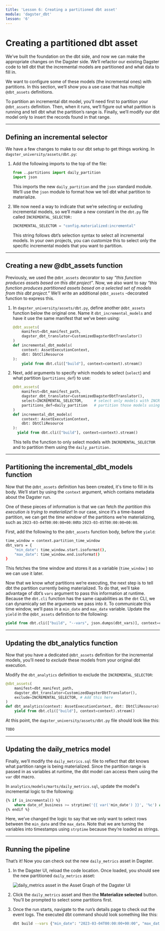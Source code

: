 ```yaml
---
title: 'Lesson 6: Creating a partitioned dbt asset'
module: 'dagster_dbt'
lesson: '6'
---
```


# Creating a partitioned dbt asset

We’ve built the foundation on the dbt side, and now we can make the appropriate changes on the Dagster side. We’ll refactor our existing Dagster code to tell dbt that the incremental models are partitioned and what data to fill in.

We want to configure some of these models (the incremental ones) with partitions. In this section, we’ll show you a use case that has multiple `@dbt_assets` definitions.

To partition an incremental dbt model, you’ll need first to partition your `@dbt_assets` definition. Then, when it runs, we’ll figure out what partition is running and tell dbt what the partition’s range is. Finally, we’ll modify our dbt model only to insert the records found in that range.

---

## Defining an incremental selector

We have a few changes to make to our dbt setup to get things working. In `dagster_university/assets/dbt.py`:

1. Add the following imports to the top of the file:

   ```python
   from ..partitions import daily_partition
   import json
   ```

   This imports the new `daily_partition` and the `json` standard module. We’ll use the `json` module to format how we tell dbt what partition to materialize.

2. We now need a way to indicate that we’re selecting or excluding incremental models, so we’ll make a new constant in the `dbt.py` file called `INCREMENTAL_SELECTOR:`

   ```python
   INCREMENTAL_SELECTOR = "config.materialized:incremental"
   ```

   This string follows dbt’s selection syntax to select all incremental models. In your own projects, you can customize this to select only the specific incremental models that you want to partition.

---

## Creating a new @dbt_assets function

Previously, we used the `@dbt_assets` decorator to say _“this function produces assets based on this dbt project”_. Now, we also want to say _“this function produces partitioned assets based on a selected set of models from this dbt project.”_ We’ll write an additional `@dbt_assets` -decorated function to express this.

1. In `dagster_university/assets/dbt.py`, define another `@dbt_assets` function below the original one. Name it `dbt_incremental_models` and have it use the same manifest that we’ve been using:

   ```python
   @dbt_assets(
       manifest=dbt_manifest_path,
       dagster_dbt_translator=CustomizedDagsterDbtTranslator()
   )
   def incremental_dbt_models(
       context: AssetExecutionContext,
       dbt: DbtCliResource
   ):
       yield from dbt.cli(["build"], context=context).stream()
   ```

2. Next, add arguments to specify which models to select (`select`) and what partition (`partitions_def`) to use:

   ```python
   @dbt_assets(
       manifest=dbt_manifest_path,
       dagster_dbt_translator=CustomizedDagsterDbtTranslator(),
       select=INCREMENTAL_SELECTOR,     # select only models with INCREMENTAL_SELECTOR
       partitions_def=daily_partition   # partition those models using daily_partition
   )
   def incremental_dbt_models(
       context: AssetExecutionContext,
       dbt: DbtCliResource
   ):
     yield from dbt.cli(["build"], context=context).stream()
   ```

   This tells the function to only select models with `INCREMENTAL_SELECTOR` and to partition them using the `daily_partition.`

---

## Partitioning the incremental_dbt_models function

Now that the `@dbt_assets` definition has been created, it's time to fill in its body. We’ll start by using the `context` argument, which contains metadata about the Dagster run.

One of these pieces of information is that we can fetch _the partition this execution is trying to materialize_! In our case, since it’s a time-based partition, we can get the _time window_ of the partitions we’re materializing, such as `2023-03-04T00:00:00+00:00`to `2023-03-05T00:00:00+00:00`.

First, add the following to the `@dbt_assets` function body, before the `yield`:

```bash
time_window = context.partition_time_window
dbt_vars = {
    "min_date": time_window.start.isoformat(),
    "max_date": time_window.end.isoformat()
}
```

This fetches the time window and stores it as a variable (`time_window` ) so we can use it later.

Now that we know _what_ partitions we’re executing, the next step is to tell dbt the partition currently being materialized. To do that, we’ll take advantage of dbt’s `vars` argument to pass this information at runtime.
Because the `dbt.cli` function has the same capabilities as the `dbt` CLI, we can dynamically set the arguments we pass into it. To communicate this time window, we’ll pass in a `min_date` and `max_date` variable. Update the `yield` in the `@dbt_assets` definition to the following:

```python
yield from dbt.cli(["build", "--vars", json.dumps(dbt_vars)], context=context).stream()
```

---

## Updating the dbt_analytics function

Now that you have a dedicated `@dbt_assets` definition for the incremental models, you’ll need to _exclude_ these models from your original dbt execution.

Modify the `dbt_analytics` definition to exclude the `INCREMENTAL_SELECTOR`:

```python
@dbt_assets(
    manifest=dbt_manifest_path,
    dagster_dbt_translator=CustomizedDagsterDbtTranslator(),
    exclude=INCREMENTAL_SELECTOR, # Add this here
)
def dbt_analytics(context: AssetExecutionContext, dbt: DbtCliResource):
    yield from dbt.cli(["build"], context=context).stream()
```

At this point, the `dagster_university/assets/dbt.py` file should look like this:

```python
TODO
```

---

## Updating the daily_metrics model

Finally, we’ll modify the `daily_metrics.sql` file to reflect that dbt knows what partition range is being materialized. Since the partition range is passed in as variables at runtime, the dbt model can access them using the `var` dbt macro.

In `analytics/models/marts/daily_metrics.sql`, update the model's incremental logic to the following:

```sql
{% if is_incremental() %}
    where date_of_business >= strptime('{{ var('min_date') }}', '%c') and date_of_business < strptime('{{ var('max_date') }}', '%c')
{% endif %}
```

Here, we’ve changed the logic to say that we only want to select rows between the `min_date` and the `max_date`. Note that we are turning the variables into timestamps using `strptime` because they’re loaded as strings.

---

## Running the pipeline

That’s it! Now you can check out the new `daily_metrics` asset in Dagster.

1. In the Dagster UI, reload the code location. Once loaded, you should see the new partitioned `daily_metrics` asset:

   ![daily_metrics asset in the Asset Graph of the Dagster UI](/images/dagster-dbt/lesson-6/daily-metrics-asset.png)

2. Click the `daily_metrics` asset and then the **Materialize selected** button. You’ll be prompted to select some partitions first.
3. Once the run starts, navigate to the run’s details page to check out the event logs. The executed dbt command should look something like this:
   ```bash
   dbt build --vars {"min_date": "2023-03-04T00:00:00+00:00", "max_date": "2023-03-05T00:00:00+00:00"} --select config.materialized:incremental
   ```
